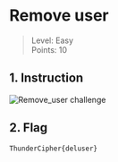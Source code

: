 # Remove user

> Level: Easy<br>
> Points: 10 

## 1. Instruction


![Remove_user challenge](https://github.com/Keldy7/CTFs_Writeups/assets/93558050/4341cbd3-7456-483f-a10b-999bd728ad69)


## 2. Flag

```text
ThunderCipher{deluser}
```
